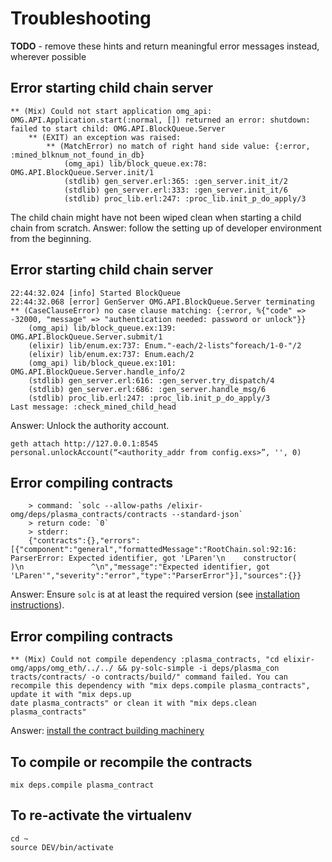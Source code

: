 # Troubleshooting

**TODO** - remove these hints and return meaningful error messages instead, wherever possible

## Error starting child chain server
```
** (Mix) Could not start application omg_api: OMG.API.Application.start(:normal, []) returned an error: shutdown: failed to start child: OMG.API.BlockQueue.Server
    ** (EXIT) an exception was raised:
        ** (MatchError) no match of right hand side value: {:error, :mined_blknum_not_found_in_db}
            (omg_api) lib/block_queue.ex:78: OMG.API.BlockQueue.Server.init/1
            (stdlib) gen_server.erl:365: :gen_server.init_it/2
            (stdlib) gen_server.erl:333: :gen_server.init_it/6
            (stdlib) proc_lib.erl:247: :proc_lib.init_p_do_apply/3
```

The child chain might have not been wiped clean when starting a child chain from scratch.
Answer: follow the setting up of developer environment from the beginning.

## Error starting child chain server
```
22:44:32.024 [info] Started BlockQueue
22:44:32.068 [error] GenServer OMG.API.BlockQueue.Server terminating
** (CaseClauseError) no case clause matching: {:error, %{"code" => -32000, "message" => "authentication needed: password or unlock"}}
    (omg_api) lib/block_queue.ex:139: OMG.API.BlockQueue.Server.submit/1
    (elixir) lib/enum.ex:737: Enum."-each/2-lists^foreach/1-0-"/2
    (elixir) lib/enum.ex:737: Enum.each/2
    (omg_api) lib/block_queue.ex:101: OMG.API.BlockQueue.Server.handle_info/2
    (stdlib) gen_server.erl:616: :gen_server.try_dispatch/4
    (stdlib) gen_server.erl:686: :gen_server.handle_msg/6
    (stdlib) proc_lib.erl:247: :proc_lib.init_p_do_apply/3
Last message: :check_mined_child_head
```
Answer:
Unlock the authority account.

```
geth attach http://127.0.0.1:8545
personal.unlockAccount(“<authority_addr from config.exs>”, '', 0)
```

## Error compiling contracts

```
    > command: `solc --allow-paths /elixir-omg/deps/plasma_contracts/contracts --standard-json`
    > return code: `0`
    > stderr:
    {"contracts":{},"errors":[{"component":"general","formattedMessage":"RootChain.sol:92:16: ParserError: Expected identifier, got 'LParen'\n    constructor(
)\n               ^\n","message":"Expected identifier, got 'LParen'","severity":"error","type":"ParserError"}],"sources":{}}
```

Answer:
Ensure `solc` is at at least the required version (see [installation instructions](./install.md)).

## Error compiling contracts

```
** (Mix) Could not compile dependency :plasma_contracts, "cd elixir-omg/apps/omg_eth/../../ && py-solc-simple -i deps/plasma_con
tracts/contracts/ -o contracts/build/" command failed. You can recompile this dependency with "mix deps.compile plasma_contracts", update it with "mix deps.up
date plasma_contracts" or clean it with "mix deps.clean plasma_contracts"
```

Answer: [install the contract building machinery](./install.md#install-contract-building-machinery)


## To compile or recompile the contracts
```
mix deps.compile plasma_contract
```

## To re-activate the virtualenv
```
cd ~
source DEV/bin/activate
```
